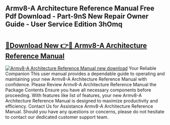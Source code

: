 ## Armv8-A Architecture Reference Manual Free Pdf Download - Part-9nS New Repair Owner Guide - User Service Edition 3hOmq

# <h2><a href="http://bc30906.oget.top/?id=Armv8-A+Architecture+Reference+Manual">🔗Download New 👉🔴 Armv8-A Architecture Reference Manual</a></h2>

[![Armv8-A Architecture Reference Manual new download](https://i.imgur.com/5g1atiW.png)](http://bc30906.oget.top/?id=Armv8-A+Architecture+Reference+Manual)
Your Reliable Companion This user manual provides a dependable guide to operating and maintaining your new Armv8-A Architecture Reference Manual with confidence. Please Review Armv8-A Architecture Reference Manual the Package Contents Ensure you have all necessary components before proceeding. With features like list of features, your new Armv8-A Architecture Reference Manual is designed to maximize productivity and efficiency. Contact Us for Assistance Armv8-A Architecture Reference Manual. Should you have any questions or concerns, please do not hesitate to contact our dedicated customer support team.
